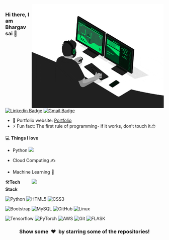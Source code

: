 <img align="right" src="https://github.com/bhargavsai259/bhargavsai259/blob/master/developer.gif" alt="Coder GIF" width="420" height="330">



### Hi there, I am Bhargav sai 👋
[![Linkedin Badge](https://img.shields.io/badge/-bhargavsai259-blue?style=flat-square&logo=Linkedin&logoColor=white&link=https://www.linkedin.com/in/bhargav259/)](https://www.linkedin.com/in/bhargav259/)
[![Gmail Badge](https://img.shields.io/badge/-bhargavsaikumar259@gmail.com-c14438?style=flat-square&logo=Gmail&logoColor=white&link=mailto:bhargavsaikumar259@gmail.com)](mailto:bhargavsaikumar259@gmail.com) 

- 🎯 Portfolio website: [Portfolio](https://bhargavsai259.github.io/)
- ⚡ Fun fact: The first rule of programming- if it works, don’t touch it.🤓

💻 **Things I love**
- Python <img src="https://media.giphy.com/media/WUlplcMpOCEmTGBtBW/giphy.gif" width="30"> 
- Cloud Computing ✍️
- Machine Learning 🧐


    <a href="https://github.com/anuraghazra/github-readme-stats" title="Go to Source">
      <img align="right" width=420 height="auto" src="https://github-readme-stats.vercel.app/api?username=bhargavsai259&show_icons=true&theme=dark&border_color=61dafb&hide_border=true&include_all_commits=true" />
    </a>
    
🛠**Tech Stack**

![Python](https://img.shields.io/badge/-Python-000000?style=flat&logo=python)
![HTML5](https://img.shields.io/badge/-HTML5-000000?style=flat&logo=HTML5)
![CSS3](https://img.shields.io/badge/-CSS3-000000?style=flat&logo=CSS3)

![Bootstrap](https://img.shields.io/badge/-Bootstrap-000000?style=flat&logo=bootstrap)
![MySQL](https://img.shields.io/badge/-MySQL-000000?style=flat&logo=MySQL)
![GitHub](https://img.shields.io/badge/-GitHub-000000?style=flat&logo=github&logoColor=FFFFFF)
![Linux](https://img.shields.io/badge/-Linux-000000?style=flat&logo=linux&logoColor=FCC624)

![Tensorflow](https://img.shields.io/badge/-Tensorflow-000000?style=flat&logo=tensorflow)
![PyTorch](https://img.shields.io/badge/-PyTorch-000000?style=flat&logo=pytorch)
![AWS](https://img.shields.io/badge/AWS-000000?style=flat-square&logo=amazon-aws)
![Git](https://img.shields.io/badge/-Git-000000?style=flat&logo=git&logoColor=F05032)
![FLASK](https://img.shields.io/badge/-FLASK-000000?style=flat&logo=FLASK)

<div align="center">
    <h3 align="center">Show some &nbsp;❤️&nbsp; by starring some of the repositories!</h3>
</div>

